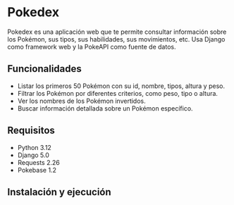 # Pokedex
Pokedex es una aplicación web que te permite consultar información sobre los Pokémon, sus tipos, sus habilidades, sus movimientos, etc. Usa Django como framework web y la PokeAPI como fuente de datos.

## Funcionalidades
- Listar los primeros 50 Pokémon con su id, nombre, tipos, altura y peso.
- Filtrar los Pokémon por diferentes criterios, como peso, tipo o altura.
- Ver los nombres de los Pokémon invertidos.
- Buscar información detallada sobre un Pokémon específico.

## Requisitos
- Python 3.12
- Django 5.0
- Requests 2.26
- Pokebase 1.2

## Instalación y ejecución
